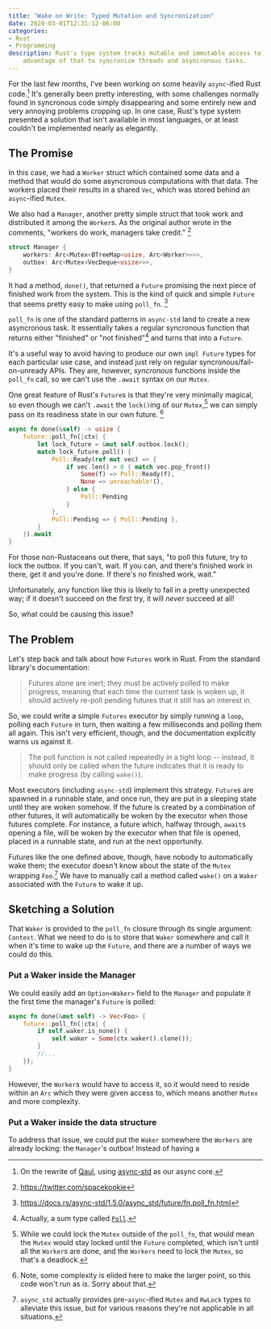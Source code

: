 ```yaml
---
title: "Wake on Write: Typed Mutation and Syncronization"
date: 2020-03-01T12:31:12-06:00
categories:
- Rust
- Programming
description: Rust's type system tracks mutable and immutable access to data. We can take
    advantage of that to syncronize threads and asyncronous tasks.
---
```


For the last few months, I've been working on some heavily `async`-ified Rust code.[^async-why]
It's generally been pretty interesting, with some challenges normally found in syncronous
code simply disappearing and some entirely new and very annoying problems cropping up.
In one case, Rust's type system presented a solution that isn't available in most languages,
or at least couldn't be implemented nearly as elegantly.

[^async-why]: On the rewrite of [Qaul](https://qaul.net/), using [async-std](https://async.rs/) as our async core.

## The Promise

In this case, we had a `Worker` struct which contained some data and a method that would
do some asyncronous computations with that data. The workers placed their results in a
shared `Vec`, which was stored behind an `async`-ified `Mutex`.

We also had a `Manager`, another pretty simple struct that took work and
distributed it among the `Worker`s. As the original author wrote in the
comments, "workers do work, managers take credit." [^katharina]

[^katharina]: https://twitter.com/spacekookie

```rust
struct Manager {
    workers: Arc<Mutex<BTreeMap<usize, Arc<Worker>>>>,
    outbox: Arc<Mutex<VecDeque<usize>>>,
}
```

It had a method, `done()`, that returned a `Future` promising the next piece of finished
work from the system. This is the kind of quick and simple `Future` that seems pretty
easy to make using `poll_fn`. [^poll_fn]

`poll_fn` is one of the standard patterns in `async-std` land to create a new asyncronous task.
It essentially takes a regular syncronous function that returns either "finished" or "not
finished"[^poll] and turns that into a `Future`.

[^poll_fn]: https://docs.rs/async-std/1.5.0/async_std/future/fn.poll_fn.html
[^poll]: Actually, a sum type called [`Poll`](https://docs.rs/async-std/1.5.0/async_std/task/enum.Poll.html).

It's a useful way to avoid having to produce our own `impl Future` types for each
particular use case, and instead just rely on regular syncronous/fail-on-unready APIs.
They are, however, _syncronous_ functions inside the `poll_fn` call, so we can't use the
`.await` syntax on our `Mutex`.

One great feature of Rust's `Future`s is that they're very minimally magical, so even
though we can't `.await` the `lock()`ing of our `Mutex`,[^why_no_await_mutex] we can
simply pass on its readiness state in our own future. [^elision]

[^why_no_await_mutex]: While we could lock the `Mutex` outside of the `poll_fn`, that would mean the `Mutex` would stay locked until the `Future` completed, which isn't until all the `Worker`s are done, and the `Workers` need to lock the `Mutex`, so that's a deadlock.

[^elision]: Note, some complexity is elided here to make the larger point, so this code won't run as is. Sorry about that.

```rust
async fn done(&self) -> usize {
    future::poll_fn(|ctx| {
        let lock_future = &mut self.outbox.lock();
        match lock_future.poll() {
            Poll::Ready(ref mut vec) => {
                if vec.len() > 0 { match vec.pop_front()
                    Some(f) => Poll::Ready(f),
                    None => unreachable!(),
                } else {
                    Poll::Pending
                }
            },
            Poll::Pending => { Poll::Pending },
        }
    }).await
}
```

For those non-Rustaceans out there, that says, "to poll this future, try to lock the
outbox. If you can't, wait. If you can, and there's finished work in there, get it and
you're done. If there's no finished work, wait."

Unfortunately, any function like this is likely to fail in a pretty
unexpected way; if it doesn't succeed on the first try, it will
_never_ succeed at all!

So, what could be causing this issue?

## The Problem

Let's step back and talk about how `Futures` work in Rust. From the standard library's
documentation:

> Futures alone are inert; they must be actively polled to make progress, meaning that each time the current task is woken up, it should actively re-poll pending futures that it still has an interest in.

So, we could write a simple `Futures` executor by simply running a `loop`, polling each
`Future` in turn, then waiting a few milliseconds and polling them all again. This isn't
very efficient, though, and the documentation explicitly warns us against it.

> The poll function is not called repeatedly in a tight loop -- instead, it should only be called when the future indicates that it is ready to make progress (by calling `wake()`). 

Most executors (including `async-std`) implement this strategy. `Future`s are spawned in
a runnable state, and once run, they are put in a sleeping state until they are woken somehow.
If the future is created by a combination of other futures, it will automatically be
woken by the executor when those futures complete. For instance, a future which, halfway
through, `await`s opening a file, will be woken by the executor when that file is opened,
placed in a runnable state, and run at the next opportunity.

Futures like the one defined above, though, have nobody to automatically wake them; the
executor doesn't know about the state of the `Mutex` wrapping `Foo`.[^async_mutices] We
have to manually call a method called `wake()` on a `Waker` associated with the `Future`
to wake it up.

[^async_mutices]: `async_std` actually provides pre-`async`-ified `Mutex` and `RwLock` types to alleviate this issue, but for various reasons they're not applicable in all situations.

## Sketching a Solution

That `Waker` is provided to the `poll_fn` closure through its single argument: `Context`.
What we need to do is to store that `Waker` somewhere and call it when it's time to wake
up the `Future`, and there are a number of ways we could do this.

### Put a Waker inside the Manager

We could easily add an `Option<Waker>` field to the `Manager` and populate it the first
time the manager's `Future` is polled:

```rust
async fn done(&mut self) -> Vec<Foo> {
    future::poll_fn(|ctx| {
        if self.waker.is_none() {
            self.waker = Some(ctx.waker().clone());
        }
        //...
    });
}
```

However, the `Worker`s would have to access it, so it would need to reside within an
`Arc` which they were given access to, which means another `Mutex` and more complexity.

### Put a Waker inside the data structure

To address that issue, we could put the `Waker` somewhere the `Workers` are already
locking: the `Manager`'s outbox! Instead of having a 

